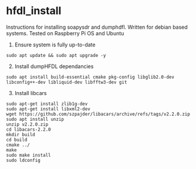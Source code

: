 # hfdl_install
Instructions for installing soapysdr and dumphdfl. Written for debian based systems. Tested on Raspberry Pi OS and Ubuntu

1) Ensure system is fully up-to-date

```shell
sudo apt update && sudo apt upgrade -y
```

2) Install dumpHFDL dependancies
```shell
sudo apt install build-essential cmake pkg-config libglib2.0-dev libconfig++-dev libliquid-dev libfftw3-dev git
```

3) Install libcars
```shell
sudo apt-get install zlib1g-dev
sudo apt-get install libxml2-dev
wget https://github.com/szpajder/libacars/archive/refs/tags/v2.2.0.zip
sudo apt install unzip
unzip v2.2.0.zip
cd libacars-2.2.0
mkdir build
cd build
cmake ../
make
sudo make install
sudo ldconfig
```
